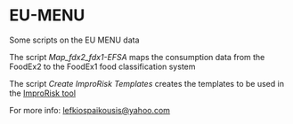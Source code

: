 # EU-MENU
Some scripts on the EU MENU data  

The script _Map_fdx2_fdx1-EFSA_ maps the consumption data from the FoodEx2 to the FoodEx1 food classification system

The script _Create ImproRisk Templates_ creates the templates to be used in the [ImproRisk tool](http://www.improrisk.com/)

For more info:
lefkiospaikousis@yahoo.com
